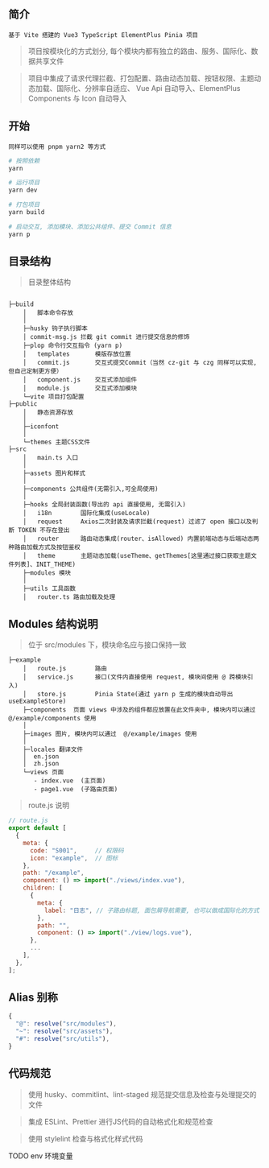 ## 简介

`基于 Vite 搭建的 Vue3 TypeScript ElementPlus Pinia 项目`

> 项目按模块化的方式划分, 每个模块内都有独立的路由、服务、国际化、数据共享文件

> 项目中集成了请求代理拦截、打包配置、路由动态加载、按钮权限、主题动态加载、国际化、分辨率自适应、 Vue Api 自动导入、ElementPlus Components 与 Icon 自动导入

## 开始

`同样可以使用 pnpm yarn2 等方式`

```bash
# 按照依赖
yarn

# 运行项目
yarn dev

# 打包项目
yarn build

# 启动交互, 添加模块、添加公共组件、提交 Commit 信息
yarn p
```

## 目录结构

> 目录整体结构

```text

├─build
    │   脚本命令存放
    │
    ├─husky 钩子执行脚本
    │ commit-msg.js 拦截 git commit 进行提交信息的修饰
    ├─plop 命令行交互指令 (yarn p)
    │   templates       模版存放位置
    │   commit.js       交互式提交Commit（当然 cz-git 与 czg 同样可以实现, 但自己定制更方便）
    │   component.js    交互式添加组件
    │   module.js       交互式添加模块
    └─vite 项目打包配置
├─public
    │   静态资源存放
    │
    ├─iconfont
    │
    └─themes 主题CSS文件
├─src
    │   main.ts 入口
    │
    ├─assets 图片和样式
    │
    ├─components 公共组件(无需引入,可全局使用)
    │
    ├─hooks 全局封装函数(导出的 api 直接使用, 无需引入)
    │   i18n        国际化集成(useLocale)
    │   request     Axios二次封装及请求拦截(request) 过滤了 open 接口以及判断 TOKEN 不存在登出
    │   router      路由动态集成(router、isAllowed) 内置前端动态与后端动态两种路由加载方式及按钮鉴权
    │   theme       主题动态加载(useTheme、getThemes[这里通过接口获取主题文件列表]、INIT_THEME)
    ├─modules 模块
    │
    ├─utils 工具函数
    │   router.ts 路由加载及处理
```

## Modules 结构说明

> 位于 src/modules 下，模块命名应与接口保持一致

```text
├─example
    │   route.js        路由
    │   service.js      接口(文件内直接使用 request, 模块间使用 @ 跨模块引入)
    │   store.js        Pinia State(通过 yarn p 生成的模块自动导出 useExampleStore)
    ├─components  页面 views 中涉及的组件都应放置在此文件夹中, 模块内可以通过 @/example/components 使用
    │
    ├─images 图片, 模块内可以通过  @/example/images 使用
    │
    ├─locales 翻译文件
    │  en.json
    │  zh.json
    └─views 页面
       - index.vue  (主页面)
       - page1.vue  (子路由页面)
```

> route.js 说明

```js
// route.js
export default [
  {
    meta: {
      code: "S001",     // 权限码
      icon: "example",  // 图标
    },
    path: "/example",
    component: () => import("./views/index.vue"),
    children: [
      {
        meta: {
          label: "日志", // 子路由标题, 面包屑导航需要, 也可以做成国际化的方式
        },
        path: "",
        component: () => import("./view/logs.vue"),
      },
      ...
    ],
  },
];
```

## Alias 别称

```js
{
  "@": resolve("src/modules"),
  "~": resolve("src/assets"),
  "#": resolve("src/utils"),
}
```

## 代码规范

> 使用 husky、commitlint、lint-staged 规范提交信息及检查与处理提交的文件

> 集成 ESLint、Prettier 进行JS代码的自动格式化和规范检查

> 使用 stylelint 检查与格式化样式代码

TODO env 环境变量
